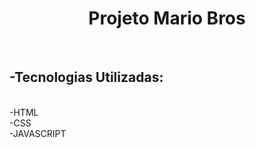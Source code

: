 <h1 align="center">Projeto Mario Bros</h1>
<br>
<h2>-Tecnologias Utilizadas:</h2>
<br>
-HTML
<br>
-CSS
<br>
-JAVASCRIPT

